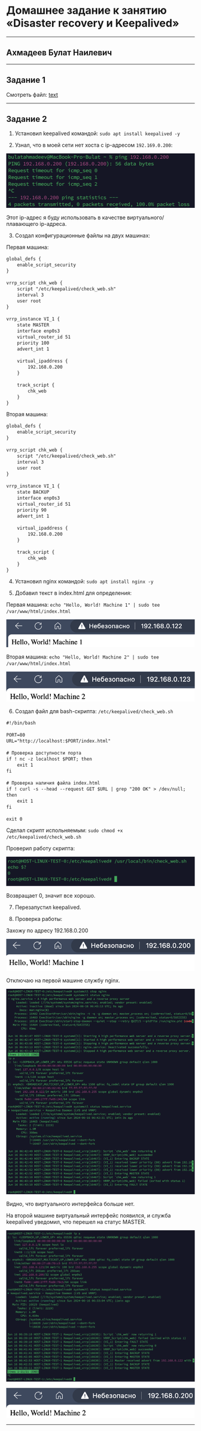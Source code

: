 # Домашнее задание к занятию «Disaster recovery и Keepalived»

---
## Ахмадеев Булат Наилевич

---

## Задание 1

Смотреть файл: [text](hsrp_advanced.pkt)

---

## Задание 2

1. Установил keepalived командой: ```sudo apt install keepalived -y```

2. Узнал, что в моей сети нет хоста с ip-адресом ```192.169.0.200```:

![alt text](images/no_host.png)

Этот ip-адрес я буду использовать в качестве виртуального/плавающего ip-адреса.

3. Создал конфигурационные файлы на двух машинах:

Первая машина:

```                                            
global_defs {
    enable_script_security
}

vrrp_script chk_web {
    script "/etc/keepalived/check_web.sh"
    interval 3
    user root
}

vrrp_instance VI_1 {
    state MASTER
    interface enp0s3
    virtual_router_id 51
    priority 100
    advert_int 1

    virtual_ipaddress {
        192.168.0.200
    }

    track_script {
        chk_web
    }
}
```

Вторая машина:

```
global_defs {
    enable_script_security
}

vrrp_script chk_web {
    script "/etc/keepalived/check_web.sh"
    interval 3
    user root
}

vrrp_instance VI_1 {
    state BACKUP
    interface enp0s3
    virtual_router_id 51
    priority 90
    advert_int 1

    virtual_ipaddress {
        192.168.0.200
    }

    track_script {
        chk_web
    }
}
```

4. Установил nginx командой: ```sudo apt install nginx -y```

5. Добавил текст в index.html для определения:

Первая машина: ```echo "Hello, World! Machine 1" | sudo tee /var/www/html/index.html```

![alt text](images/test_index_1.png)

Вторая машина: ```echo "Hello, World! Machine 2" | sudo tee /var/www/html/index.html```

![alt text](images/test_index_2.png)

6. Создал файл для bash-скрипта: ```/etc/keepalived/check_web.sh```

```
#!/bin/bash

PORT=80
URL="http://localhost:$PORT/index.html"

# Проверка доступности порта
if ! nc -z localhost $PORT; then
    exit 1
fi

# Проверка наличия файла index.html
if ! curl -s --head --request GET $URL | grep "200 OK" > /dev/null; then
    exit 1
fi

exit 0
```

Сделал скрипт испольняемым: ```sudo chmod +x /etc/keepalived/check_web.sh```

Проверил работу скрипта:

![alt text](images/test_script_work.png)

Возвращает 0, значит все хорошо.

7. Перезапустил keepalived.

8. Проверка работы:

Захожу по адресу 192.168.0.200

![alt text](images/test_web_1.png)

Отключаю на первой машине службу nginx.

![alt text](images/check_stop_1.png)

Видно, что виртуального интерфейса больше нет.

На второй машине виртуальный интерфейс появился, и служба keepalived уведомил, что перешел на статус MASTER.

![alt text](images/check_stop_2.png)

![alt text](images/check_stop_3.png)

---